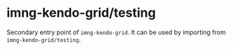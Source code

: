 # imng-kendo-grid/testing

Secondary entry point of `imng-kendo-grid`. It can be used by importing from `imng-kendo-grid/testing`.
